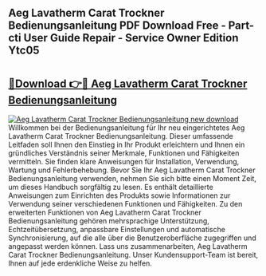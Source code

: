 ## Aeg Lavatherm Carat Trockner Bedienungsanleitung PDF Download Free - Part-cti User Guide Repair - Service Owner Edition Ytc05

# <h2><a href="http://df1qqli.blite.top/?on=Aeg+Lavatherm+Carat+Trockner+Bedienungsanleitung">🔗Download 👉🔴 Aeg Lavatherm Carat Trockner Bedienungsanleitung</a></h2>

[![Aeg Lavatherm Carat Trockner Bedienungsanleitung new download](https://i.imgur.com/lujVjoI.png)](http://df1qqli.blite.top/?on=Aeg+Lavatherm+Carat+Trockner+Bedienungsanleitung)
Willkommen bei der Bedienungsanleitung für Ihr neu eingerichtetes Aeg Lavatherm Carat Trockner Bedienungsanleitung. Dieser umfassende Leitfaden soll Ihnen den Einstieg in Ihr Produkt erleichtern und Ihnen ein gründliches Verständnis seiner Merkmale, Funktionen und Fähigkeiten vermitteln. Sie finden klare Anweisungen für Installation, Verwendung, Wartung und Fehlerbehebung. Bevor Sie Ihr Aeg Lavatherm Carat Trockner Bedienungsanleitung verwenden, nehmen Sie sich bitte einen Moment Zeit, um dieses Handbuch sorgfältig zu lesen. Es enthält detaillierte Anweisungen zum Einrichten des Produkts sowie Informationen zur Verwendung seiner verschiedenen Funktionen und Fähigkeiten. Zu den erweiterten Funktionen von Aeg Lavatherm Carat Trockner Bedienungsanleitung gehören mehrsprachige Unterstützung, Echtzeitübersetzung, anpassbare Einstellungen und automatische Synchronisierung, auf die alle über die Benutzeroberfläche zugegriffen und angepasst werden können. Lass uns zusammenarbeiten, Aeg Lavatherm Carat Trockner Bedienungsanleitung. Unser Kundensupport-Team ist bereit, Ihnen auf jede erdenkliche Weise zu helfen.
